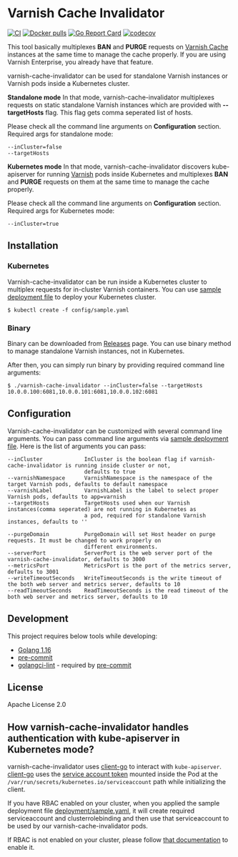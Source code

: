 # Varnish Cache Invalidator
[![CI](https://github.com/bilalcaliskan/varnish-cache-invalidator/workflows/CI/badge.svg?event=push)](https://github.com/bilalcaliskan/varnish-cache-invalidator/actions?query=workflow%3ACI)
[![Docker pulls](https://img.shields.io/docker/pulls/bilalcaliskan/varnish-cache-invalidator)](https://hub.docker.com/r/bilalcaliskan/varnish-cache-invalidator/)
[![Go Report Card](https://goreportcard.com/badge/github.com/bilalcaliskan/varnish-cache-invalidator)](https://goreportcard.com/report/github.com/bilalcaliskan/varnish-cache-invalidator)
[![codecov](https://codecov.io/gh/bilalcaliskan/varnish-cache-invalidator/branch/master/graph/badge.svg)](https://codecov.io/gh/bilalcaliskan/varnish-cache-invalidator)

This tool basically multiplexes **BAN** and **PURGE** requests on [Varnish Cache](https://github.com/varnishcache/varnish-cache)
instances at the same time to manage the cache properly. If you are using Varnish Enterprise, you already have that feature.

varnish-cache-invalidator can be used for standalone Varnish instances or Varnish pods inside a Kubernetes cluster.

**Standalone mode**
In that mode, varnish-cache-invalidator multiplexes requests on static standalone Varnish instances which are provided
with **--targetHosts** flag. This flag gets comma seperated list of hosts.

Please check all the command line arguments on **Configuration** section. Required args for standalone mode:
```
--inCluster=false
--targetHosts
```

**Kubernetes mode**
In that mode, varnish-cache-invalidator discovers kube-apiserver for running [Varnish](https://github.com/varnishcache/varnish-cache) pods inside
Kubernetes and multiplexes **BAN** and **PURGE** requests on them at the same time to manage the cache properly.

Please check all the command line arguments on **Configuration** section. Required args for Kubernetes mode:
```
--inCluster=true
```

## Installation
### Kubernetes
Varnish-cache-invalidator can be run inside a Kubernetes cluster to multiplex requests for in-cluster Varnish containers.
You can use [sample deployment file](deployment/sample.yaml) to deploy your Kubernetes cluster.

```shell
$ kubectl create -f config/sample.yaml
```

### Binary
Binary can be downloaded from [Releases](https://github.com/bilalcaliskan/nginx-conf-generator/releases) page. You can
use binary method to manage standalone Varnish instances, not in Kubernetes.

After then, you can simply run binary by providing required command line arguments:
```shell
$ ./varnish-cache-invalidator --inCluster=false --targetHosts 10.0.0.100:6081,10.0.0.101:6081,10.0.0.102:6081
```

## Configuration
Varnish-cache-invalidator can be customized with several command line arguments. You can pass command line arguments via
[sample deployment file](deployment/sample.yaml). Here is the list of arguments you can pass:

```
--inCluster             InCluster is the boolean flag if varnish-cache-invalidator is running inside cluster or not,
                        defaults to true
--varnishNamespace      VarnishNamespace is the namespace of the target Varnish pods, defaults to default namespace
--varnishLabel          VarnishLabel is the label to select proper Varnish pods, defaults to app=varnish
--targetHosts           TargetHosts used when our Varnish instances(comma seperated) are not running in Kubernetes as
                        a pod, required for standalone Varnish instances, defaults to ''

--purgeDomain           PurgeDomain will set Host header on purge requests. It must be changed to work properly on
                        different environments.
--serverPort            ServerPort is the web server port of the varnish-cache-invalidator, defaults to 3000
--metricsPort           MetricsPort is the port of the metrics server, defaults to 3001
--writeTimeoutSeconds   WriteTimeoutSeconds is the write timeout of the both web server and metrics server, defaults to 10
--readTimeoutSeconds    ReadTimeoutSeconds is the read timeout of the both web server and metrics server, defaults to 10
```

## Development
This project requires below tools while developing:
- [Golang 1.16](https://golang.org/doc/go1.16)
- [pre-commit](https://pre-commit.com/)
- [golangci-lint](https://golangci-lint.run/usage/install/) - required by [pre-commit](https://pre-commit.com/)

## License
Apache License 2.0

## How varnish-cache-invalidator handles authentication with kube-apiserver in Kubernetes mode?

varnish-cache-invalidator uses [client-go](https://github.com/kubernetes/client-go) to interact
with `kube-apiserver`. [client-go](https://github.com/kubernetes/client-go) uses the [service account token](https://kubernetes.io/docs/tasks/configure-pod-container/configure-service-account/)
mounted inside the Pod at the `/var/run/secrets/kubernetes.io/serviceaccount` path while initializing the client.

If you have RBAC enabled on your cluster, when you applied the sample deployment file [deployment/sample.yaml](deployment/sample.yaml),
it will create required serviceaccount and clusterrolebinding and then use that serviceaccount to be used
by our varnish-cache-invalidator pods.

If RBAC is not enabled on your cluster, please follow [that documentation](https://kubernetes.io/docs/reference/access-authn-authz/rbac/) to enable it.
